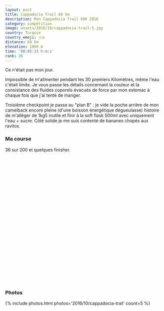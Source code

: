 ```yaml
---
layout: post
title: Cappadocia Trail 60 km
description: Mon Cappadocia Trail 60K 2016
category: compétition
image: assets/2016/10/cappadocia-trail-5.jpg
country: Turquie
country_emoji: 🇹🇷
distance: 60 km
elevation: 1800 m
time: '08:05:33 h:m:s'
rank: 36
---
```


Ce n'était pas mon jour.

Impossible de m'alimenter pendant les 30 premiers Kilomètres, même l'eau c'était
limite. Je vous passe les détails concernant la couleur et la consistance des
fluides coporels évacués de force par mon estomac à chaque fois que j'ai tenté
de manger.

Troisième checkpoint je passe au "plan B" : je vide la poche arrière de mon
camelback encore pleine (d'une boisson énergétique dégueulasse) histoire de
m'alléger de 1kg5 inutile et finir à la soft flask 500ml avec uniquement
l'eau + sucre. Côté solide je me suis contenté de bananes chopés aux ravitos.

### Ma course

36 sur 200 et quelques finisher.

<iframe
  height='405'
  width='100%'
  frameborder='0'
  allowtransparency='true'
  scrolling='no'
  data-src='https://www.strava.com/activities/752344313/embed/9c675b4aba6176ec7d755dc0100308193912e790'
  >
</iframe>

### Photos

{% include photos.html photos='2016/10/cappadocia-trail' count=5 %}
